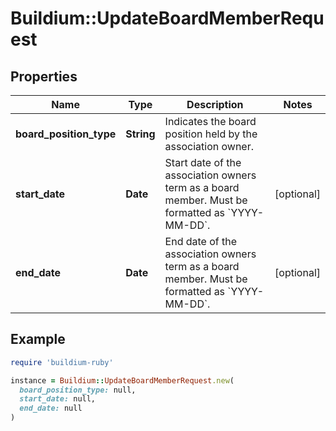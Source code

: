# Buildium::UpdateBoardMemberRequest

## Properties

| Name | Type | Description | Notes |
| ---- | ---- | ----------- | ----- |
| **board_position_type** | **String** | Indicates the board position held by the association owner. |  |
| **start_date** | **Date** | Start date of the association owners term as a board member. Must be formatted as &#x60;YYYY-MM-DD&#x60;. | [optional] |
| **end_date** | **Date** | End date of the association owners term as a board member. Must be formatted as &#x60;YYYY-MM-DD&#x60;. | [optional] |

## Example

```ruby
require 'buildium-ruby'

instance = Buildium::UpdateBoardMemberRequest.new(
  board_position_type: null,
  start_date: null,
  end_date: null
)
```

